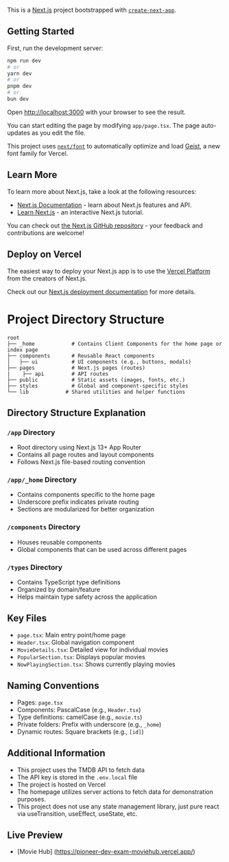This is a [Next.js](https://nextjs.org) project bootstrapped with [`create-next-app`](https://nextjs.org/docs/app/api-reference/cli/create-next-app).

## Getting Started

First, run the development server:

```bash
npm run dev
# or
yarn dev
# or
pnpm dev
# or
bun dev
```

Open [http://localhost:3000](http://localhost:3000) with your browser to see the result.

You can start editing the page by modifying `app/page.tsx`. The page auto-updates as you edit the file.

This project uses [`next/font`](https://nextjs.org/docs/app/building-your-application/optimizing/fonts) to automatically optimize and load [Geist](https://vercel.com/font), a new font family for Vercel.

## Learn More

To learn more about Next.js, take a look at the following resources:

- [Next.js Documentation](https://nextjs.org/docs) - learn about Next.js features and API.
- [Learn Next.js](https://nextjs.org/learn) - an interactive Next.js tutorial.

You can check out [the Next.js GitHub repository](https://github.com/vercel/next.js) - your feedback and contributions are welcome!

## Deploy on Vercel

The easiest way to deploy your Next.js app is to use the [Vercel Platform](https://vercel.com/new?utm_medium=default-template&filter=next.js&utm_source=create-next-app&utm_campaign=create-next-app-readme) from the creators of Next.js.

Check out our [Next.js deployment documentation](https://nextjs.org/docs/app/building-your-application/deploying) for more details.

# Project Directory Structure

```
root
├── _home            # Contains Client Components for the home page or index page
├── components       # Reusable React components
│   ├── ui           # UI components (e.g., buttons, modals)
├── pages            # Next.js pages (routes)
|    ├── api         # API routes
├── public           # Static assets (images, fonts, etc.)
├── styles           # Global and component-specific styles
└── lib            # Shared utilities and helper functions
```

## Directory Structure Explanation

### `/app` Directory

- Root directory using Next.js 13+ App Router
- Contains all page routes and layout components
- Follows Next.js file-based routing convention

### `/app/_home` Directory

- Contains components specific to the home page
- Underscore prefix indicates private routing
- Sections are modularized for better organization

### `/components` Directory

- Houses reusable components
- Global components that can be used across different pages

### `/types` Directory

- Contains TypeScript type definitions
- Organized by domain/feature
- Helps maintain type safety across the application

## Key Files

- `page.tsx`: Main entry point/home page
- `Header.tsx`: Global navigation component
- `MovieDetails.tsx`: Detailed view for individual movies
- `PopularSection.tsx`: Displays popular movies
- `NowPlayingSection.tsx`: Shows currently playing movies

## Naming Conventions

- Pages: `page.tsx`
- Components: PascalCase (e.g., `Header.tsx`)
- Type definitions: camelCase (e.g., `movie.ts`)
- Private folders: Prefix with underscore (e.g., `_home`)
- Dynamic routes: Square brackets (e.g., `[id]`)

## Additional Information

- This project uses the TMDB API to fetch data
- The API key is stored in the `.env.local` file
- The project is hosted on Vercel
- The homepage utilizes server actions to fetch data for demonstration purposes.
- This project does not use any state management library, just pure react via useTransition, useEffect, useState, etc.

## Live Preview

- [Movie Hub] (https://pioneer-dev-exam-moviehub.vercel.app/)
